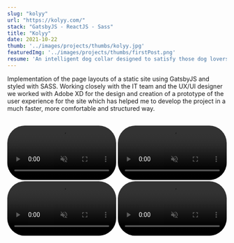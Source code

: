 ```yaml
---
slug: "kolyy"
url: "https://kolyy.com/"
stack: "GatsbyJS - ReactJS - Sass"
title: "Kolyy"
date: 2021-10-22
thumb: '../images/projects/thumbs/kolyy.jpg'
featuredImg: '../images/projects/thumbs/firstPost.png'
resume: 'An intelligent dog collar designed to satisfy those dog lovers who know the importance of keeping their dog healthy and active.'
---
```

<p>Implementation of the page layouts of a static site using GatsbyJS and styled with SASS. Working closely with the IT team and the UX/UI designer we worked with Adobe XD for the design and creation of a prototype of the user experience for the site which has helped me to develop the project in a much faster, more comfortable and structured way.</p>
<br/>
<section>
<video
        style='border-radius:40px'
        width="250"
        autoplay="autoplay"
        loop=true
        playsInline
        muted
      >
          <source
            src="https://firebasestorage.googleapis.com/v0/b/portfolio-d5c1c.appspot.com/o/kolyy%2Fkolyy1.mp4?alt=media&token=2fb2d8b5-e6b9-408a-a8e9-34944579ca02"
            type="video/mp4"
          />
</video>
<video
        style='border-radius:40px'
        width="250"
        autoplay="autoplay"
        loop=true
        playsInline
        muted
      >
          <source
            src="https://firebasestorage.googleapis.com/v0/b/portfolio-d5c1c.appspot.com/o/kolyy%2Fkolyy2.mp4?alt=media&token=d59696e7-3538-45e6-bd6b-4092387dda1c"
            type="video/mp4"
          />
</video>
<video
        style='border-radius:40px'
        width="250"
        autoplay="autoplay"
        loop=true
        playsInline
        muted
      >
          <source
            src="https://firebasestorage.googleapis.com/v0/b/portfolio-d5c1c.appspot.com/o/kolyy%2Fkolyy3.mp4?alt=media&token=cdef166c-c0af-48e7-96ef-465f45682149"
            type="video/mp4"
          />
</video>
<video
        style='border-radius:40px'
        width="250"
        autoplay="autoplay"
        loop=true
        playsInline
        muted
      >
          <source
            src="https://firebasestorage.googleapis.com/v0/b/portfolio-d5c1c.appspot.com/o/kolyy%2Fkolyy4.mp4?alt=media&token=c21b5ff5-957f-4ab2-a922-d2630e5a00c7"
            type="video/mp4"
          />
</video>
</section>